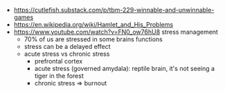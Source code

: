- https://cutlefish.substack.com/p/tbm-229-winnable-and-unwinnable-games
- https://en.wikipedia.org/wiki/Hamlet_and_His_Problems
- https://www.youtube.com/watch?v=FN0_ow76hU8 stress management
	- 70% of us are stressed in some brains functions
	- stress can be a delayed effect
	- acute stress vs chronic stress
		- prefrontal cortex 
		- acute stress (governed amydala): reptile brain, it's not seeing a tiger in the forest
		- chronic stress => burnout 